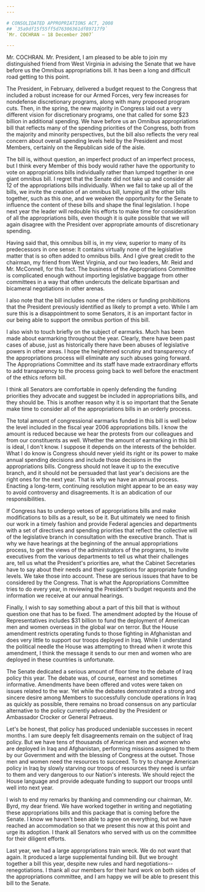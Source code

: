 ```yaml
---
---

# CONSOLIDATED APPROPRIATIONS ACT, 2008
## `35a9df15f55ff5d76306361df89717f9`
`Mr. COCHRAN — 18 December 2007`

---
```



Mr. COCHRAN. Mr. President, I am pleased to be able to join my 
distinguished friend from West Virginia in advising the Senate that we 
have before us the Omnibus appropriations bill. It has been a long and 
difficult road getting to this point.

The President, in February, delivered a budget request to the 
Congress that included a robust increase for our Armed Forces, very few 
increases for nondefense discretionary programs, along with many 
proposed program cuts. Then, in the spring, the new majority in 
Congress laid out a very different vision for discretionary programs, 
one that called for some $23 billion in additional spending. We have 
before us an Omnibus appropriations bill that reflects many of the 
spending priorities of the Congress, both from the majority and 
minority perspectives, but the bill also reflects the very real concern 
about overall spending levels held by the President and most Members, 
certainly on the Republican side of the aisle.

The bill is, without question, an imperfect product of an imperfect 
process, but I think every Member of this body would rather have the 
opportunity to vote on appropriations bills individually rather than 
lumped together in one giant omnibus bill. I regret that the Senate did 
not take up and consider all 12 of the appropriations bills 
individually. When we fail to take up all of the bills, we invite the 
creation of an omnibus bill, lumping all the other bills together, such 
as this one, and we weaken the opportunity for the Senate to influence 
the content of these bills and shape the final legislation. I hope next 
year the leader will redouble his efforts to make time for 
consideration of all the appropriations bills, even though it is quite 
possible that we will again disagree with the President over 
appropriate amounts of discretionary spending.

Having said that, this omnibus bill is, in my view, superior to many 
of its predecessors in one sense: It contains virtually none of the 
legislative matter that is so often added to omnibus bills. And I give 
great credit to the chairman, my friend from West Virginia, and our two 
leaders, Mr. Reid and Mr. McConnell, for this fact. The business of the 
Appropriations Committee is complicated enough without importing 
legislative baggage from other committees in a way that often undercuts 
the delicate bipartisan and bicameral negotiations in other arenas.

I also note that the bill includes none of the riders or funding 
prohibitions that the President previously identified as likely to 
prompt a veto. While I am sure this is a disappointment to some 
Senators, it is an important factor in our being able to support the 
omnibus portion of this bill.

I also wish to touch briefly on the subject of earmarks. Much has 
been made about earmarking throughout the year. Clearly, there have 
been past cases of abuse, just as historically there have been abuses 
of legislative powers in other areas. I hope the heightened scrutiny 
and transparency of the appropriations process will eliminate any such 
abuses going forward. The Appropriations Committee and its staff have 
made extraordinary efforts to add transparency to the process going 
back to well before the enactment of the ethics reform bill.

I think all Senators are comfortable in openly defending the funding 
priorities they advocate and suggest be included in appropriations 
bills, and they should be. This is another reason why it is so 
important that the Senate make time to consider all of the 
appropriations bills in an orderly process.

The total amount of congressional earmarks funded in this bill is 
well below the level included in the fiscal year 2006 appropriations 
bills. I know the amount is reduced because we hear the protests from 
our colleagues and from our constituents as well. Whether the amount of 
earmarking in this bill is ideal, I don't know. I suppose it depends on 
the interests of the beholder. What I do know is Congress should never 
yield its right or its power to make annual spending decisions and 
include those decisions in the appropriations bills. Congress should 
not leave it up to the executive branch, and it should not be persuaded 
that last year's decisions are the right ones for the next year. That 
is why we have an annual process. Enacting a long-term, continuing 
resolution might appear to be an easy way to avoid controversy and 
disagreements. It is an abdication of our responsibilities.


If Congress has to undergo vetoes of appropriations bills and make 
modifications to bills as a result, so be it. But ultimately we need to 
finish our work in a timely fashion and provide Federal agencies and 
departments with a set of directives and spending priorities that 
reflect the collective will of the legislative branch in consultation 
with the executive branch. That is why we have hearings at the 
beginning of the annual appropriations process, to get the views of the 
administrators of the programs, to invite executives from the various 
departments to tell us what their challenges are, tell us what the 
President's priorities are, what the Cabinet Secretaries have to say 
about their needs and their suggestions for appropriate funding levels. 
We take those into account. These are serious issues that have to be 
considered by the Congress. That is what the Appropriations Committee 
tries to do every year, in reviewing the President's budget requests 
and the information we receive at our annual hearings.

Finally, I wish to say something about a part of this bill that is 
without question one that has to be fixed. The amendment adopted by the 
House of Representatives includes $31 billion to fund the deployment of 
American men and women overseas in the global war on terror. But the 
House amendment restricts operating funds to those fighting in 
Afghanistan and does very little to support our troops deployed in 
Iraq. While I understand the political needle the House was attempting 
to thread when it wrote this amendment, I think the message it sends to 
our men and women who are deployed in these countries is unfortunate.



The Senate dedicated a serious amount of floor time to the debate of 
Iraq policy this year. The debate was, of course, earnest and sometimes 
informative. Amendments have been offered and votes were taken on 
issues related to the war. Yet while the debates demonstrated a strong 
and sincere desire among Members to successfully conclude operations in 
Iraq as quickly as possible, there remains no broad consensus on any 
particular alternative to the policy currently advocated by the 
President or Ambassador Crocker or General Petraeus.

Let's be honest, that policy has produced undeniable successes in 
recent months. I am sure deeply felt disagreements remain on the 
subject of Iraq policy. But we have tens of thousands of American men 
and women who are deployed in Iraq and Afghanistan, performing missions 
assigned to them by our Government and with the blessing of Congress at 
the outset. Those men and women need the resources to succeed. To try 
to change American policy in Iraq by slowly starving our troops of 
resources they need is unfair to them and very dangerous to our 
Nation's interests. We should reject the House language and provide 
adequate funding to support our troops until well into next year.

I wish to end my remarks by thanking and commending our chairman, Mr. 
Byrd, my dear friend. We have worked together in writing and 
negotiating these appropriations bills and this package that is coming 
before the Senate. I know we haven't been able to agree on everything, 
but we have reached an accommodation so that we present this now at 
this point and urge its adoption. I thank all Senators who served with 
us on the committee for their diligent efforts.

Last year, we had a large appropriations train wreck. We do not want 
that again. It produced a large supplemental funding bill. But we 
brought together a bill this year, despite new rules and hard 
negotiations--renegotiations. I thank all our members for their hard 
work on both sides of the appropriations committee, and I am happy we 
will be able to present this bill to the Senate.